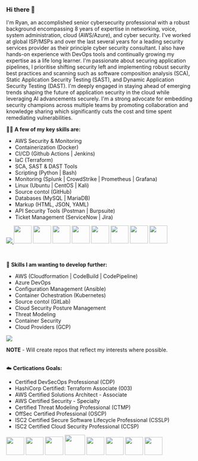 ### Hi there 👋

I'm Ryan, an accomplished senior cybersecurity professional with a robust background encompassing 8 years of expertise in networking, voice, system administration, cloud (AWS/Azure), and cyber security. I've worked at global ISP/MSPs and over the last several years for a leading security services provider as their principle cyber security consultant. I also have hands-on experience with DevOps tools and continually growing my expertise as a life long learner. I'm passionate about securing application pipelines, I prioritise shifting security left and implementing robust security best practices and scanning such as software composition analysis (SCA), Static Application Security Testing (SAST), and Dynamic Application Security Testing (DAST). I'm deeply engaged in staying ahead of emerging trends shaping the future of application security in the cloud while leveraging AI advancements securely. I'm a strong advocate for embedding security champions across multiple teams by promoting collaboration and knowledge sharing which significantly cuts the cost and time spent remediating vulnerabilities.

🧑‍💻 **A few of my key skills are:** 
<br>
- AWS Security & Monitoring
- Containerization (Docker)
- CI/CD (Github Actions | Jenkins)
- IaC (Terraform)
- SCA, SAST & DAST Tools 
- Scripting (Python | Bash)
- Monitoring (Splunk | CrowdStrike | Prometheus | Grafana)
- Linux (Ubuntu | CentOS | Kali)
- Source contol (GitHub)
- Databases (MySQL | MariaDB)
- Markup (HTML, JSON, YAML)
- API Security Tools (Postman | Burpsuite)
- Ticket Management (ServiceNow | Jira)

<p align="left">
  <a href="https://skillicons.dev">
    <img src="https://skillicons.dev/icons?i=aws,azure,bash,git,github,githubactions,docker,jenkins,vim,html,css,js,jquery,stackoverflow,apple,windows,md,grafana,prometheus,linux,ubuntu,kali,powershell,mysql,py,regex,vscode,kali,terraform,postman">
  </a>
    <img src ="https://github.com/DrllSGT/DrllSGT/assets/52445175/4fdabb67-dc6e-4086-808d-8bab493fcb78" width=48>
    <img src ="https://github.com/DrllSGT/JenkinsFile-Snyk-SCA-JavaApp/assets/52445175/ff84aab7-372e-4113-9049-fe7dbe4abcc7" width=48> 
    <img src="https://github.com/DrllSGT/JenkinsFile-SonarCloud-SAST-JavaApp/assets/52445175/0a35f318-c65a-4b32-b060-fcdbdbe098d9" width=48>
    <img src="https://github.com/DrllSGT/DrllSGT/assets/52445175/544a8ac6-db8a-4c26-b64d-a4d6e059820e" width=48>
    <img src="https://github.com/DrllSGT/DrllSGT/assets/52445175/ae9ac179-e83f-4c23-a26b-1adad931b7de" width=48>
    <img src="https://github.com/DrllSGT/DrllSGT/assets/52445175/aeb18931-54b9-4b9b-958d-f9e1f207da5d" width=48>
    <img src="https://github.com/DrllSGT/DrllSGT/assets/52445175/ce7a84d1-9801-48cc-8ac1-f63dac7cc98a" width=48>
    <img src="https://github.com/DrllSGT/DrllSGT/assets/52445175/84add975-dd25-4355-a21e-4ce2ba3262c5" width=48>
</p>

<br>

💪 **Skills I am wanting to develop further:** 
<br>
- AWS (Cloudformation | CodeBuild | CodePipeline)
- Azure DevOps
- Configuration Management (Ansible)
- Container Ochestration (Kubernetes)
- Source contol (GitLab)
- Cloud Security Posture Management
- Threat Modeling
- Container Security
- Cloud Providers (GCP)

<p align="left">
  <a href="https://skillicons.dev">
    <img src="https://skillicons.dev/icons?i=aws,azure,gcp,ansible,gitlab,go,kubernetes" />
  </a>
</p>

**NOTE** - Will create repos that reflect my interests where possible. 
<br>
<br>

☁️ **Certications Goals:** 
<br>


- Certified DevSecOps Professional (CDP)
- HashiCorp Certified: Terraform Associate (003)
- AWS Certified Solutions Architect - Associate
- AWS Certified Security - Specialty
- Certified Threat Modeling Professional (CTMP)
- OffSec Certified Professional (OSCP) 
- ISC2 Certified Secure Software Lifecycle Professional (CSSLP)
- ISC2 Certified Cloud Security Professional (CCSP)

<p align="left">
<img src="https://github.com/DrllSGT/DrllSGT/assets/52445175/5a8a6f25-249e-4355-84d7-061c3e254025" width=48>
<img src="https://github.com/DrllSGT/DrllSGT/assets/52445175/11fd4758-7754-402d-98b8-78cbb3f65aaf" width=48>
<img src="https://github.com/DrllSGT/DrllSGT/assets/52445175/6b89a6d9-c1e7-412e-8094-e35c72b0ac52" width=49>
<img src="https://github.com/DrllSGT/DrllSGT/assets/52445175/498341f8-c57c-4542-aca4-e4dd87a13e99" width=54>
<img src="https://github.com/DrllSGT/DrllSGT/assets/52445175/f7105f54-ade5-4867-9932-7d2ea090128a" width=48>
<img src="https://github.com/DrllSGT/DrllSGT/assets/52445175/04490921-e3fc-41e2-9c3d-41b04e5f7372" width=48>
<img src="https://github.com/DrllSGT/DrllSGT/assets/52445175/3700c398-2158-4064-be04-d28f0df526cb" width=48>
<img src="https://github.com/DrllSGT/DrllSGT/assets/52445175/06294af1-b1df-4035-8459-437880b3c8d8" width=48>

</p>
